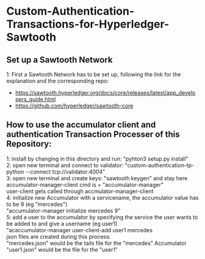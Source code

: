 # Custom-Authentication-Transactions-for-Hyperledger-Sawtooth
## Set up a Sawtooth Network
1: First a Sawtooth Network has to be set up, following the link for the explanation and the corresponding repo:
* https://sawtooth.hyperledger.org/docs/core/releases/latest/app_developers_guide.html
* https://github.com/hyperledger/sawtooth-core  
## How to use the accumulator client and authentication Transaction Processer of this Repository: 
1: install by changing in this directory and run: "pyhton3 setup.py install"  
2: open new terminal and connect to validator: "custom-authentication-tp-python --connect tcp://validator:4004"  
3: open new terminal and create keys: "sawtooth keygen" and stay here  
accumulator-manager-client cmd is = "accumulator-manager"  
user-client gets called through accmulator-manager-client  
4: initialize new Accumulator with a servicename, the accumulator value has to be 9 (eg "mercedes")  
"accumulator-manager initialize mercedes 9"  
5: add a user to the accumulator by specifying the service the user wants to be added to and give a username (eg user1)  
"acaccumulator-manager user-client-add user1 mercedes  
json files are created during this process:  
"mercedes.json" would be the tails file for the "mercedes" Accumulator  
"user1.json" would be the file for the "user1" 
